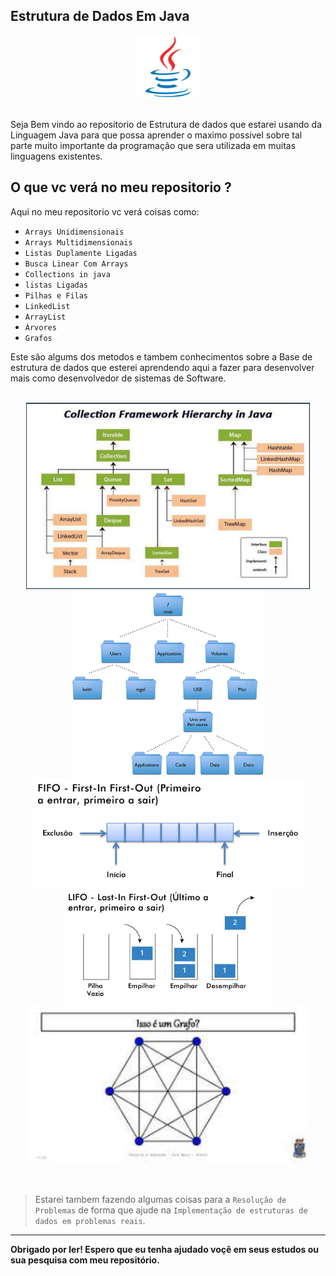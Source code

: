 ## Estrutura de Dados Em Java 

<div align="center" style="display: inline_block">
<img  alt="java" width="100" src="https://raw.githubusercontent.com/devicons/devicon/master/icons/java/java-original.svg">
</div>

<br>

Seja Bem vindo ao repositorio de Estrutura de dados que estarei usando da Linguagem Java para que possa aprender o maximo possivel sobre tal parte muito importante da programação que sera utilizada em muitas linguagens existentes.


## O que vc verá no meu repositorio ?

Aqui no meu repositorio vc verá coisas como: 

- `Arrays Unidimensionais`
- `Arrays Multidimensionais`
- `Listas Duplamente Ligadas`
- `Busca Linear Com Arrays`
- `Collections in java`
- `listas Ligadas`
- `Pilhas e Filas`
- `LinkedList`
- `ArrayList`
- `Árvores`
- `Grafos`

Este são algums dos metodos e tambem conhecimentos sobre a Base de estrutura de dados que esterei aprendendo aqui a fazer para desenvolver mais como desenvolvedor de sistemas de Software.

<br>

<div align="center" style="display: inline_block">
<img  alt="java" width="454" src="image/Colecoes em java.png">
<img  alt="java" width="311" src="image/arvore Estrutura de dados.png">
</div>

<div align="center" style="display: inline_block">
<img  alt="java" width="439" src="image/fila eestrutura de daos.jpg">
<img  alt="java" width="328" src="image/pihla estrutura de dados.jpg">
</div>

<div align="center" style="display: inline_block">
<img  alt="java" width="450" src="image/grafo estrutura de dados.jpg">
</div>

<br>
<br>

> Estarei tambem fazendo algumas coisas para a `Resolução de Problemas`   de forma que ajude na `Implementação de estruturas de dados em problemas reais`.

---

**Obrigado por ler! Espero que eu tenha ajudado voçê em seus estudos ou sua pesquisa com meu repositório.**
